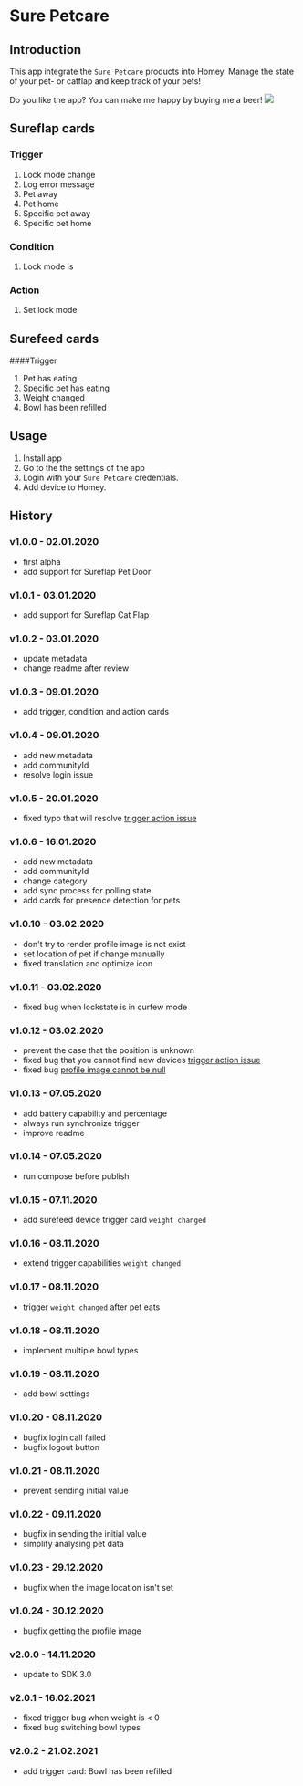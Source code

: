 # Sure Petcare

## Introduction
This app integrate the `Sure Petcare` products into Homey.
Manage the state of your pet- or catflap and keep track of your pets!  

Do you like the app? You can make me happy by buying me a beer! [![](https://img.shields.io/badge/paypal-donate-green.svg)](https://www.paypal.me/koktaildotcom)

## Sureflap cards
### Trigger
1. Lock mode change
1. Log error message
1. Pet away
1. Pet home
1. Specific pet away
1. Specific pet home

### Condition
1. Lock mode is

### Action
1. Set lock mode

## Surefeed cards
####Trigger
1. Pet has eating
1. Specific pet has eating
1. Weight changed
1. Bowl has been refilled

## Usage
1. Install app
1. Go to the the settings of the app 
1. Login with your `Sure Petcare` credentials.
1. Add device to Homey.

## History
### v1.0.0 - 02.01.2020
  * first alpha
  * add support for Sureflap Pet Door 
### v1.0.1 - 03.01.2020
  * add support for Sureflap Cat Flap
### v1.0.2 - 03.01.2020
  * update metadata
  * change readme after review
### v1.0.3 - 09.01.2020
  * add trigger, condition and action cards
### v1.0.4 - 09.01.2020
  * add new metadata
  * add communityId
  * resolve login issue
### v1.0.5 - 20.01.2020
  * fixed typo that will resolve [trigger action issue](https://github.com/koktaildotcom/com.sure-petcare/issues/1)
### v1.0.6 - 16.01.2020
  * add new metadata
  * add communityId
  * change category
  * add sync process for polling state
  * add cards for presence detection for pets
### v1.0.10 - 03.02.2020
  * don't try to render profile image is not exist
  * set location of pet if change manually
  * fixed translation and optimize icon
### v1.0.11 - 03.02.2020
  * fixed bug when lockstate is in curfew mode
### v1.0.12 - 03.02.2020
  * prevent the case that the position is unknown
  * fixed bug that you cannot find new devices [trigger action issue](https://github.com/koktaildotcom/com.sure-petcare/issues/5)
  * fixed bug [profile image cannot be null](https://github.com/koktaildotcom/com.sure-petcare/issues/5)
### v1.0.13 - 07.05.2020
  * add battery capability and percentage
  * always run synchronize trigger
  * improve readme
### v1.0.14 - 07.05.2020
  * run compose before publish
### v1.0.15 - 07.11.2020
  * add surefeed device trigger card `weight changed`
### v1.0.16 - 08.11.2020
  * extend trigger capabilities `weight changed`
### v1.0.17 - 08.11.2020
  * trigger `weight changed` after pet eats
### v1.0.18 - 08.11.2020
  * implement multiple bowl types
### v1.0.19 - 08.11.2020
  * add bowl settings
### v1.0.20 - 08.11.2020
  * bugfix login call failed
  * bugfix logout button
### v1.0.21 - 08.11.2020
  * prevent sending initial value
### v1.0.22 - 09.11.2020
  * bugfix in sending the initial value
  * simplify analysing pet data
### v1.0.23 - 29.12.2020
  * bugfix when the image location isn't set
### v1.0.24 - 30.12.2020
  * bugfix getting the profile image
### v2.0.0 - 14.11.2020
  * update to SDK 3.0
### v2.0.1 - 16.02.2021
  * fixed trigger bug when weight is < 0
  * fixed bug switching bowl types
### v2.0.2 - 21.02.2021
  * add trigger card: Bowl has been refilled
